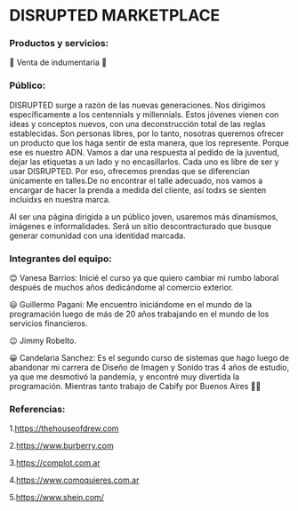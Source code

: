 # DISRUPTED MARKETPLACE

### Productos y servicios:

👚 Venta de indumentaria 👕

### Público:

DISRUPTED surge a razón de las nuevas generaciones. Nos dirigimos específicamente a los centennials y millennials. Estos jóvenes vienen con ideas y conceptos nuevos, con una deconstrucción total de las reglas establecidas. Son personas libres, por lo tanto, nosotras queremos ofrecer un producto que los haga sentir de esta manera, que los represente. Porque ese es nuestro ADN.
Vamos a dar una respuesta al pedido de la juventud, dejar las etiquetas a un lado y no encasillarlos. Cada uno es libre de ser y usar DISRUPTED. Por eso, ofrecemos prendas que se diferencian únicamente en talles.De no encontrar el talle adecuado, nos vamos a encargar de hacer la prenda a medida del cliente, así todxs se sienten incluidxs en nuestra marca.



Al ser una página dirigida a un público joven, usaremos más dinamismos, imágenes e informalidades. Será un sitio descontracturado que busque generar comunidad con una identidad marcada.


### Integrantes del equipo:

😊 Vanesa Barrios: Inicié el curso ya que quiero cambiar mi rumbo laboral después de muchos años dedicándome al comercio exterior.

😃 Guillermo Pagani: Me encuentro iniciándome en el mundo de la programación luego de más de 20 años trabajando en el mundo de los servicios financieros.

😉 Jimmy Robelto.

😀 Candelaria Sanchez: Es el segundo curso de sistemas que hago luego de abandonar mi carrera de Diseño de Imagen y Sonido tras 4 años de estudio, ya que me desmotivó la pandemia, y encontré muy divertida la programación. Mientras tanto trabajo de Cabify por Buenos Aires 🤟🏼


### Referencias:

1.https://thehouseofdrew.com

2.https://www.burberry.com

3.https://complot.com.ar

4.https://www.comoquieres.com.ar

5.https://www.shein.com/

